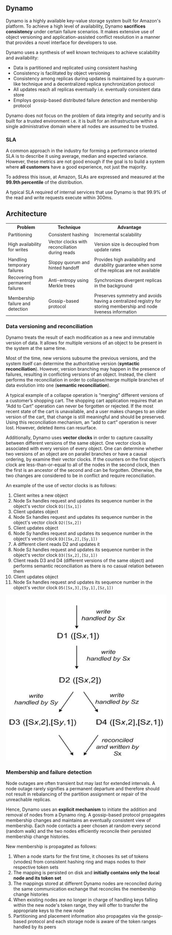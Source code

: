 ## Dynamo

Dynamo is a highly available key-value storage system built for Amazon's platform. To achieve a high level of availability, Dynamo **sacrifices consistency** under certain failure scenarios. It makes extensive use of object versioning and application-assisted conflict resolution in a manner that provides a novel interface for developers to use.

Dynamo uses a synthesis of well known techniques to achieve scalability and availability:

- Data is partitioned and replicated using consistent hashing
- Consistency is facilitated by object versioning
- Consistency among replicas during updates is maintained by a quorum-like technique and a decentralized replica synchronization protocol
- All updates reach all replicas eventually i.e. eventually consistent data store
- Employs gossip-based distributed failure detection and membership protocol

Dynamo does not focus on the problem of data integrity and security and is built for a trusted environment i.e. it is built for an infrastructure within a single administrative domain where all nodes are assumed to be trusted.

### SLA

A common approach in the industry for forming a performance oriented SLA is to describe it using average, median and expected variance. However, these metrics are not good enough if the goal is to build a system where **all customers** have a good experience, not just the majority.

To address this issue, at Amazon, SLAs are expressed and measured at the **99.9th percentile** of the distribution.

A typical SLA required of internal services that use Dynamo is that 99.9% of the read and write requests execute within 300ms.

## Architecture

<table>
<tr>
<th>Problem</th>
<th>Technique</th>
<th>Advantage</th>
</tr>
<tr>
<td>Partitioning</td>
<td>Consistent hashing</td>
<td>Incremental scalability</td>
</tr>
<tr>
<td>High availability for writes</td>
<td>Vector clocks with reconciliation during reads</td>
<td>Version size is decoupled from update rates</td>
</tr>
<tr>
<td>Handling temporary failures</td>
<td>Sloppy quorum and hinted handoff</td>
<td>Provides high availability and durability guarantee when some of the replicas are not available</td>
</tr>
<tr>
<td>Recovering from permanent failures</td>
<td>Anti-entropy using Merkle trees</td>
<td>Synchronizes divergent replicas in the background</td>
</tr>
<tr>
<td>Membership failure and detection</td>
<td>Gossip-based protocol</td>
<td>Preserves symmetry and avoids having a centralized registry for storing membership and node liveness information</td>
</tr>
</table>

### Data versioning and reconciliation

Dynamo treats the result of each modification as a new and immutable version of data. It allows for multiple versions of an object to be present in the system at the same time.

Most of the time, new versions subsume the previous versions, and the system itself can determine the authoritative version (**syntactic reconciliation**). However, version branching may happen in the presence of failures, resulting in conflicting versions of an object. Instead, the client performs the reconciliation in order to collapse/merge multiple branches of data evolution into one (**semantic reconciliation**).

A typical example of a collapse operation is “merging” different versions of a customer’s shopping cart. The shopping cart application requires that an “Add to Cart” operation can never be forgotten or rejected. If the most recent state of the cart is unavailable, and a user makes changes to an older version of the cart, that change is still meaningful and should be preserved. Using this reconciliation mechanism, an “add to cart” operation is never lost. However, deleted items can resurface.

Additionally, Dynamo uses **vector clocks** in order to capture causality between different versions of the same object. One vector clock is associated with every version of every object. One can determine whether two versions of an object are on parallel branches or have a causal ordering, by examine their vector clocks. If the counters on the first object’s clock are less-than-or-equal to all of the nodes in the second clock, then the first is an ancestor of the second and can be forgotten. Otherwise, the two changes are considered to be in conflict and require reconciliation.

An example of the use of vector clocks is as follows:

1. Client writes a new object
2. Node Sx handles request and updates its sequence number in the object's vector clock `D1([Sx,1])`
3. Client updates object
4. Node Sx handles request and updates its sequence number in the object's vector clock `D2([Sx,2])`
5. Client updates object
6. Node Sy handles request and updates its sequence number in the object's vector clock `D3([Sx,2],[Sy,1])`
7. A different client reads D2 and updates it
8. Node Sz handles request and updates its sequence number in the object's vector clock `D3([Sx,2],[Sz,1])`
9. Client reads D3 and D4 (different versions of the same object) and performs semantic reconciliation as there is no casual relation between them
10. Client updates object
11. Node Sx handles request and updates its sequence number in the object's vector clock `D5([Sx,3],[Sy,1],[Sz,1])`

<img src="./assets/dynamo-vector-clock.png">

### Membership and failure detection

Node outages are often transient but may last for extended intervals. A node outage rarely signifies a permanent departure and therefore should not result in rebalancing of the partition assignment or repair of the unreachable replicas.

Hence, Dynamo uses an **explicit mechanism** to initiate the addition and removal of nodes from a Dynamo ring. A gossip-based protocol propagates membership changes and maintains an eventually consistent view of membership. Each node contacts a peer chosen at random every second (random walk) and the two nodes efficiently reconcile their persisted membership change histories.

New membership is propagated as follows:

1. When a node starts for the first time, it chooses its set of tokens (vnodes) from consistent hashing ring and maps nodes to their respective token sets
2. The mapping is persisted on disk and **initially contains only the local node and its token set**
3. The mappings stored at different Dynamo nodes are reconciled during the same communication exchange that reconciles the membership change histories
4. When existing nodes are no longer in charge of handling keys falling within the new node's token range, they will offer to transfer the appropriate keys to the new node
5. Partitioning and placement information also propagates via the gossip-based protocol and each storage node is aware of the token ranges handled by its peers
